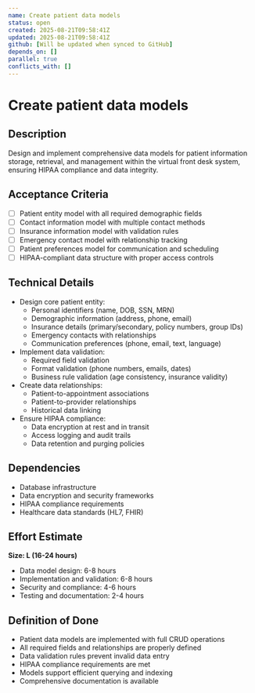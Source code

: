```yaml
---
name: Create patient data models
status: open
created: 2025-08-21T09:58:41Z
updated: 2025-08-21T09:58:41Z
github: [Will be updated when synced to GitHub]
depends_on: []
parallel: true
conflicts_with: []
---
```


# Create patient data models

## Description
Design and implement comprehensive data models for patient information storage, retrieval, and management within the virtual front desk system, ensuring HIPAA compliance and data integrity.

## Acceptance Criteria
- [ ] Patient entity model with all required demographic fields
- [ ] Contact information model with multiple contact methods
- [ ] Insurance information model with validation rules
- [ ] Emergency contact model with relationship tracking
- [ ] Patient preferences model for communication and scheduling
- [ ] HIPAA-compliant data structure with proper access controls

## Technical Details
- Design core patient entity:
  - Personal identifiers (name, DOB, SSN, MRN)
  - Demographic information (address, phone, email)
  - Insurance details (primary/secondary, policy numbers, group IDs)
  - Emergency contacts with relationships
  - Communication preferences (phone, email, text, language)
- Implement data validation:
  - Required field validation
  - Format validation (phone numbers, emails, dates)
  - Business rule validation (age consistency, insurance validity)
- Create data relationships:
  - Patient-to-appointment associations
  - Patient-to-provider relationships
  - Historical data linking
- Ensure HIPAA compliance:
  - Data encryption at rest and in transit
  - Access logging and audit trails
  - Data retention and purging policies

## Dependencies
- Database infrastructure
- Data encryption and security frameworks
- HIPAA compliance requirements
- Healthcare data standards (HL7, FHIR)

## Effort Estimate
**Size: L (16-24 hours)**
- Data model design: 6-8 hours
- Implementation and validation: 6-8 hours
- Security and compliance: 4-6 hours
- Testing and documentation: 2-4 hours

## Definition of Done
- Patient data models are implemented with full CRUD operations
- All required fields and relationships are properly defined
- Data validation rules prevent invalid data entry
- HIPAA compliance requirements are met
- Models support efficient querying and indexing
- Comprehensive documentation is available